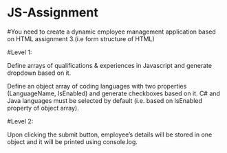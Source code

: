 # JS-Assignment
#You need to create a dynamic employee management application based on HTML assignment 3.(i.e form structure of HTML)

#Level 1:

Define arrays of qualifications & experiences in Javascript and generate dropdown based on it.

Define an object array of coding languages with two properties (LanguageName, IsEnabled) and generate checkboxes based on it. C# and Java languages must be selected by default (i.e. based on IsEnabled property of object array).

#Level 2:

Upon clicking the submit button, employee’s details will be stored in one object and it will be printed using console.log.
